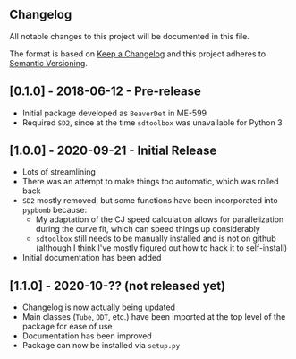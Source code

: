 Changelog
---
All notable changes to this project will be documented in this file.

The format is based on [Keep a Changelog](http://keepachangelog.com/en/1.0.0/)
and this project adheres to [Semantic Versioning](http://semver.org/spec/v2.0.0.html).

## [0.1.0] - 2018-06-12 - Pre-release
* Initial package developed as ``BeaverDet``  in ME-599
* Required ``SD2``, since at the time ``sdtoolbox`` was unavailable for Python 3

## [1.0.0] - 2020-09-21 - Initial Release
* Lots of streamlining
* There was an attempt to make things too automatic, which was rolled back
* ``SD2`` mostly removed, but some functions have been incorporated into
  ``pypbomb`` because:
  * My adaptation of the CJ speed calculation allows for parallelization during
    the curve fit, which can speed things up considerably
  * ``sdtoolbox`` still needs to be manually installed and is not on github 
    (although I think I've mostly figured out how to hack it to self-install)
* Initial documentation has been added

## [1.1.0] - 2020-10-?? (not released yet)
* Changelog is now actually being updated
* Main classes (``Tube``, ``DDT``, etc.) have been imported at the top level of the package for ease of use
* Documentation has been improved
* Package can now be installed via ``setup.py``
